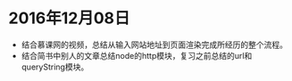 # 2016年12月08日

- 结合慕课网的视频，总结从输入网站地址到页面渲染完成所经历的整个流程。
- 结合简书中别人的文章总结node的http模块，复习之前总结的url和queryString模块。
